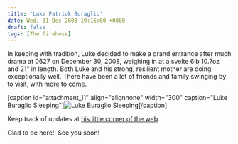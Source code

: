 ```yaml
---
title: 'Luke Patrick Buraglio'
date: Wed, 31 Dec 2008 19:16:00 +0000
draft: false
tags: [The firehose]
---
```


In keeping with tradition, Luke decided to make a grand entrance after much drama at 0627 on December 30, 2008, weighing in at a svelte 6lb 10.7oz and 21" in length. Both Luke and his strong, resilient mother are doing exceptionally well. There have been a lot of friends and family swinging by to visit, with more to come.  
  
\[caption id="attachment\_11" align="alignnone" width="300" caption="Luke Buraglio Sleeping"\]![Luke Buraglio Sleeping](http://buraglio.com/luke/wp-content/uploads/2008/12/img_0721-300x225.jpg "Luke Buraglio Sleeping")\[/caption\]  
  
Keep track of updates at [his little corner of the web](http://buraglio.com/luke/).  
  
Glad to be here!! See you soon!
